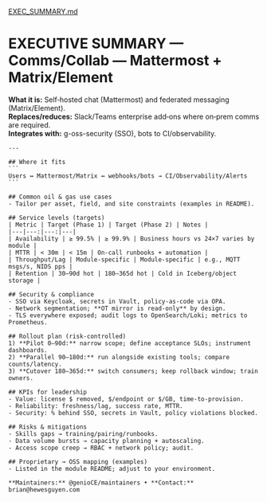 [EXEC_SUMMARY.md](https://github.com/user-attachments/files/22061075/EXEC_SUMMARY.md)
# EXECUTIVE SUMMARY — Comms/Collab — Mattermost + Matrix/Element


**What it is:** Self‑hosted chat (Mattermost) and federated messaging (Matrix/Element).  
**Replaces/reduces:** Slack/Teams enterprise add‑ons where on‑prem comms are required.  
**Integrates with:** g-oss-security (SSO), bots to CI/observability.


    ---

    ## Where it fits
    ```
    Users ↔ Mattermost/Matrix ↔ webhooks/bots → CI/Observability/Alerts
    ```

    ## Common oil & gas use cases
    - Tailor per asset, field, and site constraints (examples in README).

    ## Service levels (targets)
    | Metric | Target (Phase 1) | Target (Phase 2) | Notes |
    |---|---:|---:|---|
    | Availability | ≥ 99.5% | ≥ 99.9% | Business hours vs 24×7 varies by module |
    | MTTR | < 30m | < 15m | On-call runbooks + automation |
    | Throughput/Lag | Module-specific | Module-specific | e.g., MQTT msgs/s, NIDS pps |
    | Retention | 30–90d hot | 180–365d hot | Cold in Iceberg/object storage |

    ## Security & compliance
    - SSO via Keycloak, secrets in Vault, policy-as-code via OPA.
    - Network segmentation; **OT mirror is read‑only** by design.
    - TLS everywhere exposed; audit logs to OpenSearch/Loki; metrics to Prometheus.

    ## Rollout plan (risk-controlled)
    1) **Pilot 0–90d:** narrow scope; define acceptance SLOs; instrument dashboards.
    2) **Parallel 90–180d:** run alongside existing tools; compare counts/latency.
    3) **Cutover 180–365d:** switch consumers; keep rollback window; train owners.

    ## KPIs for leadership
    - Value: license $ removed, $/endpoint or $/GB, time‑to‑provision.
    - Reliability: freshness/lag, success rate, MTTR.
    - Security: % behind SSO, secrets in Vault, policy violations blocked.

    ## Risks & mitigations
    - Skills gaps → training/pairing/runbooks.
    - Data volume bursts → capacity planning + autoscaling.
    - Access scope creep → RBAC + network policy; audit.

    ## Proprietary → OSS mapping (examples)
    - Listed in the module README; adjust to your environment.

    **Maintainers:** @genioCE/maintainers • **Contact:** brian@hewesguyen.com
